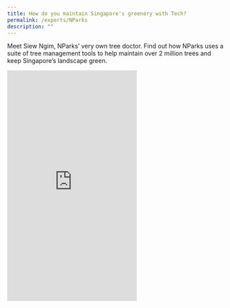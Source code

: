 ```yaml
---
title: How do you maintain Singapore's greenery with Tech?
permalink: /experts/NParks
description: ""
---
```

Meet Siew Ngim, NParks’ very own tree doctor. Find out how NParks uses a suite of tree management tools to help maintain over 2 million trees and keep Singapore’s landscape green.

<iframe width="300" height="533" src="https://www.youtube.com/embed/8uR587drmlE" title="YouTube video player" frameborder="0" allow="accelerometer; autoplay; clipboard-write; encrypted-media; gyroscope; picture-in-picture" allowfullscreen></iframe>